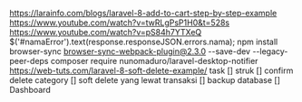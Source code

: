 https://larainfo.com/blogs/laravel-8-add-to-cart-step-by-step-example
https://www.youtube.com/watch?v=twRLgPsP1H0&t=528s
https://www.youtube.com/watch?v=pS84h7YTXeQ
$('#namaError').text(response.responseJSON.errors.nama);
npm install browser-sync browser-sync-webpack-plugin@2.3.0 --save-dev --legacy-peer-deps
composer require nunomaduro/laravel-desktop-notifier
https://web-tuts.com/laravel-8-soft-delete-example/
task
[] struk
[] confirm delete category
[] soft delete yang lewat transaksi
[] backup database
[] Dashboard

